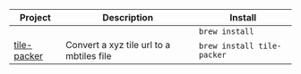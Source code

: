 <!-- project_table_start -->
| Project                                                | Description                              | Install                    |
| ------------------------------------------------------ | ---------------------------------------- | -------------------------- |
| []()                                                   |                                          | `brew install `            |
| [tile-packer](https://github.com/eknowles/tile-packer) | Convert a xyz tile url to a mbtiles file | `brew install tile-packer` |
<!-- project_table_end -->

